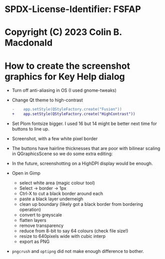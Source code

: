 # SPDX-License-Identifier: FSFAP
# Copyright (C) 2023 Colin B. Macdonald


How to create the screenshot graphics for Key Help dialog
=========================================================

* Turn off anti-aliasing in OS (I used gnome-tweaks)

* Change Qt theme to high-contrast
  ```diff
  -    app.setStyle(QStyleFactory.create("Fusion"))
  +    app.setStyle(QStyleFactory.create("HighContrast"))
  ```

* Set Plom fontsize bigger.  I used 16 but 14 might be better next time for
  buttons to line up.

* Screenshot, with a few white pixel border

* The buttons have hairline thicknesses that are poor with bilinear scaling in
  QGraphicsScene so we do some extra editing:

* In the future, screenshotting on a HighDPI display would be enough.

* Open in Gimp
  - select white area (magic colour tool)
  - Select -> border -> 1px
  - Ctrl-X to cut a black border around each
  - paste a black layer underneigh
  - clean up boundary (likely got a black border from bordering operation)
  - convert to greyscale
  - flatten layers
  - remove transparency
  - reduce from 8-bit to say 64 colours (check file size!)
  - resize to 640pixels wide with cubic interp
  - export as PNG

* `pngcrush` and `optipng` did not make enough difference to bother.
